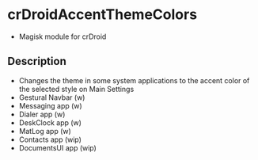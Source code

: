 # crDroidAccentThemeColors
- Magisk module for crDroid

## Description
- Changes the theme in some system applications to the accent color of the selected style on Main Settings
- Gestural Navbar (w)
- Messaging app (w)
- Dialer app (w)
- DeskClock app (w)
- MatLog app (w)
- Contacts app (wip)
- DocumentsUI app (wip)
